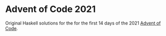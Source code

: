 # Advent of Code 2021
Original Haskell solutions for the for the first 14 days of the 2021 [Advent of Code](https://adventofcode.com).
